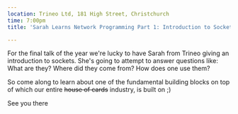 ```yaml
---
location: Trineo Ltd, 181 High Street, Christchurch
time: 7:00pm
title: 'Sarah Learns Network Programming Part 1: Introduction to Sockets'

---
```


For the final talk of the year we're lucky to have Sarah from Trineo giving an introduction to sockets. She's going to attempt to answer questions like: What are they? Where did they come from? How does one use them?

So come along to learn about one of the fundamental building blocks on top of which our entire ~~house of cards~~ industry, is built on ;)

See you there
